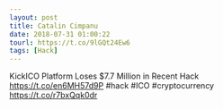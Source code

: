 ```yaml
---
layout: post
title: Catalin Cimpanu
date: 2018-07-31 01:00:22
tourl: https://t.co/9lGQt24Ew6
tags: [Hack]
---
```

KickICO Platform Loses $7.7 Million in Recent Hack https://t.co/en6MH57d9P #hack #ICO #cryptocurrency https://t.co/r7bxQqk0dr